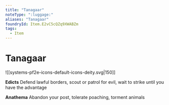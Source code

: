 ```yaml
---
title: "Tanagaar"
noteType: ":luggage:"
aliases: "Tanagaar"
foundryId: Item.E2vC5cQZq9XWABZm
tags:
  - Item
---
```


# Tanagaar
![[systems-pf2e-icons-default-icons-deity.svg|150]]

**Edicts** Defend lawful borders, scout or patrol for evil, wait to strike until you have the advantage

**Anathema** Abandon your post, tolerate poaching, torment animals
